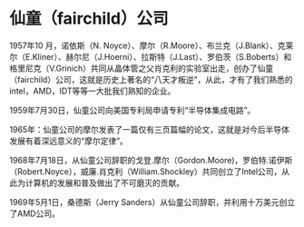 # 仙童（fairchild）公司

1957年10 月，诺依斯（N. Noyce）、摩尔（R.Moore）、布兰克（J.Blank）、克莱尔（E.Kliner）、赫尔尼（J.Hoerni）、拉斯特（J.Last）、罗伯茨（S.Boberts）和格里尼克（V.Grinich）共同从晶体管之父肖克利的实验室出走，创办了仙童（fairchild）公司，这就是历史上著名的“八天才叛逆”，从此，才有了我们熟悉的intel，AMD，IDT等等一大批我们熟知的企业。

1959年7月30日，仙童公司向美国专利局申请专利“半导体集成电路”。

1965年：仙童公司的摩尔发表了一篇仅有三页篇幅的论文，这就是对今后半导体发展有着深远意义的“摩尔定律”。

1968年7月18日，从仙童公司辞职的戈登.摩尔（Gordon.Moore)，罗伯特.诺伊斯（Robert.Noyce），威廉.肖克利（William.Shockley）共同创立了Intel公司，从此为计算机的发展和普及做出了不可磨灭的贡献。

1969年5月1日，桑德斯（Jerry Sanders）从仙童公司辞职，并利用十万美元创立了AMD公司。

